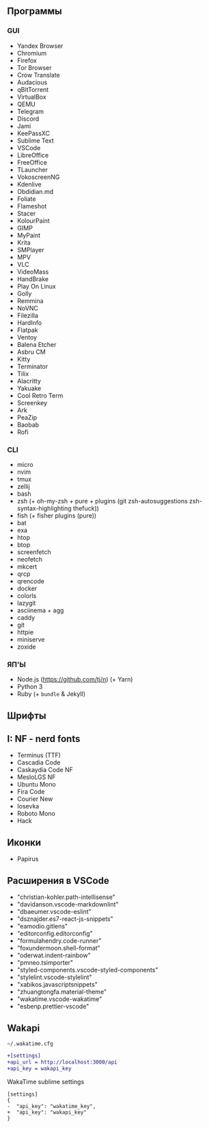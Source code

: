## Программы

### GUI

- Yandex Browser
- Chromium
- Firefox
- Tor Browser
- Crow Translate
- Audacious
- qBitTorrent
- VirtualBox
- QEMU
- Telegram
- Discord
- Jami
- KeePassXC
- Sublime Text
- VSCode
- LibreOffice
- FreeOffice
- TLauncher
- VokoscreenNG
- Kdenlive
- Obdidian.md
- Foliate
- Flameshot
- Stacer
- KolourPaint
- GIMP
- MyPaint
- Krita
- SMPlayer
- MPV
- VLC
- VideoMass
- HandBrake
- Play On Linux
- Golly
- Remmina
- NoVNC
- Filezilla
- HardInfo
- Flatpak
- Ventoy
- Balena Etcher
- Asbru CM
- Kitty
- Terminator
- Tilix
- Alacritty
- Yakuake
- Cool Retro Term
- Screenkey
- Ark
- PeaZip
- Baobab
- Rofi

### CLI

- micro
- nvim
- tmux
- zellij
- bash
- zsh (+ oh-my-zsh + pure + plugins (git zsh-autosuggestions zsh-syntax-highlighting thefuck))
- fish (+ fisher plugins (pure))
- bat
- exa
- htop
- btop
- screenfetch
- neofetch
- mkcert
- qrcp
- qrencode
- docker
- colorls
- lazygit
- asciinema + agg
- caddy
- git
- httpie
- miniserve
- zoxide

### ЯП'Ы

- Node.js (https://github.com/tj/n) (+ Yarn)
- Python 3
- Ruby (+ `bundle` & Jekyll)

## Шрифты

## I: NF - nerd fonts

- Terminus (TTF)
- Cascadia Code
- Caskaydia Code NF
- MesloLGS NF
- Ubuntu Mono
- Fira Code
- Courier New
- Iosevka
- Roboto Mono
- Hack

## Иконки

- Papirus

## Расширения в VSCode

- "christian-kohler.path-intellisense"
- "davidanson.vscode-markdownlint"
- "dbaeumer.vscode-eslint"
- "dsznajder.es7-react-js-snippets"
- "eamodio.gitlens"
- "editorconfig.editorconfig"
- "formulahendry.code-runner"
- "foxundermoon.shell-format"
- "oderwat.indent-rainbow"
- "pmneo.tsimporter"
- "styled-components.vscode-styled-components"
- "stylelint.vscode-stylelint"
- "xabikos.javascriptsnippets"
- "zhuangtongfa.material-theme"
- "wakatime.vscode-wakatime"
- "esbenp.prettier-vscode"

## Wakapi
`~/.wakatime.cfg`
```diff
+[settings]
+api_url = http://localhost:3000/api
+api_key = wakapi_key
```

WakaTime sublime settings
```
[settings]
{
-  "api_key": "wakatime_key",
+  "api_key": "wakapi_key"
}
```
